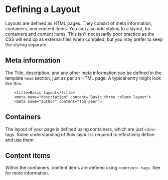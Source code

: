 # Defining a Layout

Layouts are defined as HTML pages. They consist of meta information, containers, and content items. You can also add styling to a layout, for containers and content items. This isn't necessarily poor practice as the CSS will end up as external files when compiled, but you may prefer to keep the styling separate.

## Meta information

The Title, description, and any other meta information can be defined in the template `head` section, just as per an HTML page. A typical entry might look like this.

```
	<title>Basic layout</title>
	<meta name="description" content="Basic three column layout">
	<meta name="author" content="Tom peer">
```

## Containers

The layout of your page is defined using containers, which are just `<div>` tags. Some understanding of flow layout is required to effectively define and use them.

## Content items

Within the containers, content items are defined using `<content> tags`. See [](#content_sections) for more information.



